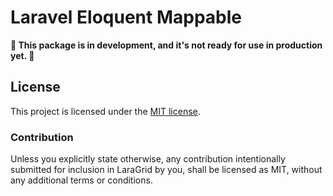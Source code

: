 # Laravel Eloquent Mappable

**🚧 This package is in development, and it's not ready for use in production yet. 🚧**

## License

This project is licensed under the [MIT license](https://github.com/Bored-Programmers/laravel-eloquent-mappable/blob/main/LICENSE.md).

### Contribution

Unless you explicitly state otherwise, any contribution intentionally submitted
for inclusion in LaraGrid by you, shall be licensed as MIT, without any additional
terms or conditions.
